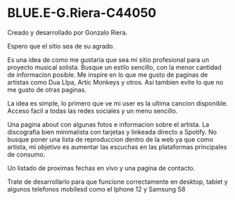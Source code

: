 # BLUE.E-G.Riera-C44050

Creado y desarrollado por Gonzalo Riera.

Espero que el sitio sea de su agrado.

Es una idea de como me gustaria que sea mi sitio profesional para un proyecto musical solista. Busque un estilo sencillo, con la menor cantidad de informacion posible.
Me inspire en lo que me gusto de paginas de artistas como Dua LIpa, Artic Monkeys y otros. Asi tambien evite lo que no me gusto de otras paginas.

La idea es simple, lo primero que ve mi user es la ultima cancion disponible. Acceso facil a todas las redes sociales y un menu sencillo.

Una pagina about con algunas fotos e informacion sobre el artista. La discografia bien minimalista con tarjetas y linkeada directo a Spotify. No busque poner una lista de reproduccion dentro de la web ya que como
artista, mi objetivo es aumentar las escuchas en las plataformas principales de consumo.

Un listado de proximas fechas en vivo y una pagina de contacto.

Trate de  desarrollarlo para que funcione correctamente en desktop, tablet y algunos telefonos mobilesd como el Iphone 12 y  Samsung S8
